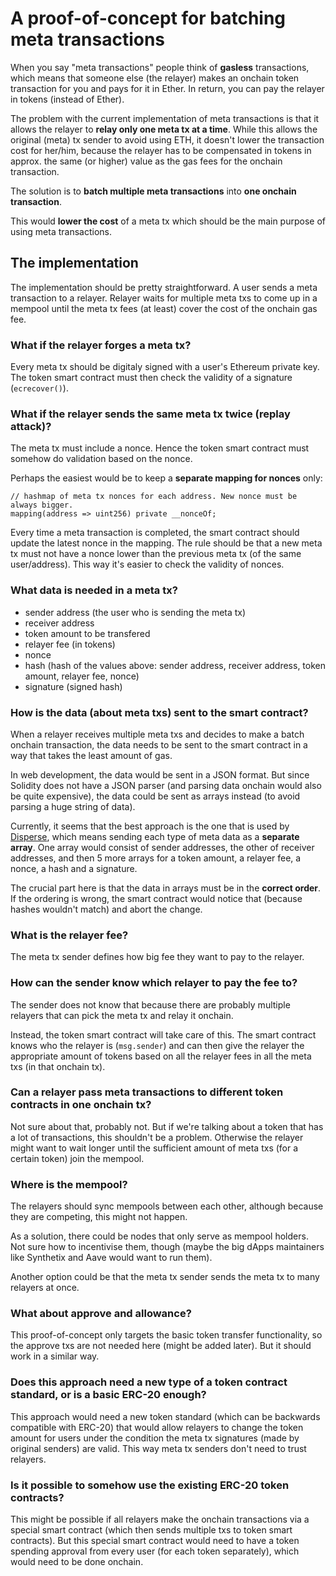 # A proof-of-concept for batching meta transactions

When you say "meta transactions" people think of **gasless** transactions, which means that someone else (the relayer) makes an onchain token transaction for you and pays for it in Ether. In return, you can pay the relayer in tokens (instead of Ether).

The problem with the current implementation of meta transactions is that it allows the relayer to **relay only one meta tx at a time**. While this allows the original (meta) tx sender to avoid using ETH, it doesn't lower the transaction cost for her/him, because the relayer has to be compensated in tokens in approx. the same (or higher) value as the gas fees for the onchain transaction.

The solution is to **batch multiple meta transactions** into **one onchain transaction**.

This would **lower the cost** of a meta tx which should be the main purpose of using meta transactions.

## The implementation

The implementation should be pretty straightforward. A user sends a meta transaction to a relayer. Relayer waits for multiple meta txs to come up in a mempool until the meta tx fees (at least) cover the cost of the onchain gas fee.

### What if the relayer forges a meta tx?

Every meta tx should be digitaly signed with a user's Ethereum private key. The token smart contract must then check the validity of a signature (`ecrecover()`).

### What if the relayer sends the same meta tx twice (replay attack)?

The meta tx must include a nonce. Hence the token smart contract must somehow do validation based on the nonce.

Perhaps the easiest would be to keep a **separate mapping for nonces** only:

```solidity
// hashmap of meta tx nonces for each address. New nonce must be always bigger.
mapping(address => uint256) private __nonceOf;
```

Every time a meta transaction is completed, the smart contract should update the latest nonce in the mapping. The rule should be that a new meta tx must not have a nonce lower than the previous meta tx (of the same user/address). This way it's easier to check the validity of nonces.

### What data is needed in a meta tx?

- sender address (the user who is sending the meta tx)
- receiver address
- token amount to be transfered
- relayer fee (in tokens)
- nonce
- hash (hash of the values above: sender address, receiver address, token amount, relayer fee, nonce) 
- signature (signed hash)

### How is the data (about meta txs) sent to the smart contract?

When a relayer receives multiple meta txs and decides to make a batch onchain transaction, the data needs to be sent to the smart contract in a way that takes the least amount of gas.

In web development, the data would be sent in a JSON format. But since Solidity does not have a JSON parser (and parsing data onchain would also be quite expensive), the data could be sent as arrays instead (to avoid parsing a huge string of data).

Currently, it seems that the best approach is the one that is used by [Disperse](https://github.com/banteg/disperse-research/blob/master/contracts/Disperse.sol), which means sending each type of meta data as a **separate array**. One array would consist of sender addresses, the other of receiver addresses, and then 5 more arrays for a token amount, a relayer fee, a nonce, a hash and a signature.

The crucial part here is that the data in arrays must be in the **correct order**. If the ordering is wrong, the smart contract would notice that (because hashes wouldn't match) and abort the change.

### What is the relayer fee?

The meta tx sender defines how big fee they want to pay to the relayer.

### How can the sender know which relayer to pay the fee to?

The sender does not know that because there are probably multiple relayers that can pick the meta tx and relay it onchain.

Instead, the token smart contract will take care of this. The smart contract knows who the relayer is (`msg.sender`) and can then give the relayer the appropriate amount of tokens based on all the relayer fees in all the meta txs (in that onchain tx).

### Can a relayer pass meta transactions to different token contracts in one onchain tx?

Not sure about that, probably not. But if we're talking about a token that has a lot of transactions, this shouldn't be a problem. Otherwise the relayer might want to wait longer until the sufficient amount of meta txs (for a certain token) join the mempool.

### Where is the mempool?

The relayers should sync mempools between each other, although because they are competing, this might not happen.

As a solution, there could be nodes that only serve as mempool holders. Not sure how to incentivise them, though (maybe the big dApps maintainers like Synthetix and Aave would want to run them).

Another option could be that the meta tx sender sends the meta tx to many relayers at once.

### What about approve and allowance?

This proof-of-concept only targets the basic token transfer functionality, so the approve txs are not needed here (might be added later). But it should work in a similar way.

### Does this approach need a new type of a token contract standard, or is a basic ERC-20 enough?

This approach would need a new token standard (which can be backwards compatible with ERC-20) that would allow relayers to change the token amount for users under the condition the meta tx signatures (made by original senders) are valid. This way meta tx senders don't need to trust relayers.

### Is it possible to somehow use the existing ERC-20 token contracts?

This might be possible if all relayers make the onchain transactions via a special smart contract (which then sends multiple txs to token smart contracts). But this special smart contract would need to have a token spending approval from every user (for each token separately), which would need to be done onchain.
